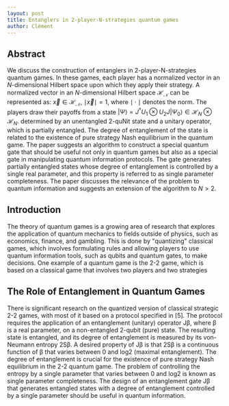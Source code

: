 ```yaml
---
layout: post
title: Entanglers in 2-player-N-strategies quantum games
author: Clément
---
```


## Abstract 

We discuss the construction of entanglers in 2-player-N-strategies quantum games. In these games, each player has a normalized vector in an $N$-dimensional Hilbert space upon which they apply their strategy. A normalized vector in an $N$-dimensional Hilbert space $\mathcal{H}_ \mathcal{N}$ can be represented as: $\vec{x} \in \mathcal{H}_ \mathcal{N}$, $\mid\vec{x}\mid = 1$, where $\mid\cdot\mid$ denotes the norm. The players draw their payoffs from a state $\vert \Psi \rangle = J^{\dagger}U_1 \otimes U_2 J \vert \Psi_0 \rangle \in \mathcal{H}_ N \otimes \mathcal{H}_ N$. determined by an unentangled 2-quNit state and a unitary operator, which is partially entangled. The degree of entanglement of the state is related to the existence of pure strategy Nash equilibrium in the quantum game. The paper suggests an algorithm to construct a special quantum gate that should be useful not only in quantum games but also as a special gate in manipulating quantum information protocols. The gate generates partially entangled states whose degree of entanglement is controlled by a single real parameter, and this property is referred to as single parameter completeness. The paper discusses the relevance of the problem to quantum information and suggests an extension of the algorithm to $N>2$.

## Introduction

The theory of quantum games is a growing area of research that explores the application of quantum mechanics to fields outside of physics, such as economics, finance, and gambling. This is done by "quantizing" classical games, which involves formulating rules and allowing players to use quantum information tools, such as qubits and quantum gates, to make decisions. One example of a quantum game is the 2-2 game, which is based on a classical game that involves two players and two strategies

## The Role of Entanglement in Quantum Games

There is significant research on the quantized version of classical strategic 2-2 games, with most of it based on a protocol specified in [5]. The protocol requires the application of an entanglement (unitary) operator Jβ, where β is a real parameter, on a non-entangled 2-qubit (pure) state. The resulting state is entangled, and its degree of entanglement is measured by its von-Neumann entropy 2Sβ. A desired property of Jβ is that 2Sβ is a continuous function of β that varies between 0 and log2 (maximal entanglement). The degree of entanglement is crucial for the existence of pure strategy Nash equilibrium in the 2-2 quantum game. The problem of controlling the entropy by a single parameter that varies between 0 and log2 is known as single parameter completeness. The design of an entanglement gate Jβ that generates entangled states with a degree of entanglement controlled by a single parameter should be useful in quantum information.

